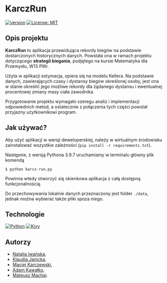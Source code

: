 # KarczRun
[![version](https://img.shields.io/badge/Version-development-red)]()
[![License: MIT](https://img.shields.io/badge/License-MIT-yellow)](https://opensource.org/licenses/MIT)

## Opis projektu

__KarczRun__ to aplikacja przewidująca rekordy biegów na podstawie dostarczonych historycznych danych. Powstała ona w ramach projektu dotyczącego __strategii biegania__, podjętego na kursie Matematyka dla Przemysłu, W13 PWr.

Użyta w aplikacji estymacja, opiera się na modelu Kellera. Na podstawie danych, zawierających czasy i dystansy biegów określonej osoby, jest ona w stanie określić jego możliwe rekordy dla żądanego dystansu i ewentualnej procentowej zmiany masy ciała zawodnika.

Przygotowanie projektu wymagało szeregu analiz i implementacji odpowiednich metod, a ostatecznie z połączenia tych części powstał przyjazny użytkownikowi program.

## Jak używać?

Aby użyć aplikacji w wersji deweloperskiej, należy w wirtualnym środowisku zainstalować wszystkie zależności (`pip install -r requirements.txt`).

Następnie, z wersją Pythona 3.9.7 uruchamiamy w terminalu główny plik komendą

    $ python karcz-run.py
    
Powinna wtedy otworzyć się okienkowa aplikacja z całą dostępną funkcjonalnością.

Do przechowywania lokalnie danych przeznaczony jest folder `./data`, jednak można wybierać także pliki spoza niego.

## Technologie
[![Python](https://img.shields.io/badge/Python-3.9.7-blue?logo=python&logoColor=white)](https://python.org "Go to Python homepage")
[![Kivy](https://img.shields.io/badge/Kivy-2.2.0-blue)](https://kivy.org/ "Go to Kivy homepage")

## Autorzy
 - [Natalia Iwańska](https://github.com/natalia185),
 - [Klaudia Janicka](https://github.com/klaudynka245),
 - [Maciej Karczewski](https://github.com/maciejkar),
 - [Adam Kawałko](https://github.com/Adasiek01),
 - [Mateusz Machaj](https://github.com/o-Mateo-o).
